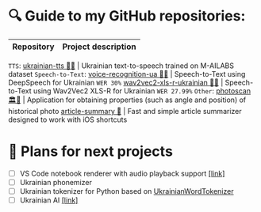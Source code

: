 # 🔍 Guide to my GitHub repositories:

Repository          |  Project description
:-------------------------|:-------------------------
`TTS`:
[ukrainian-tts 📢🤖](https://github.com/robinhad/ukrainian-tts) | Ukrainian text-to-speech trained on M-AILABS dataset
`Speech-to-Text`:
[voice-recognition-ua 🤖🎤](https://github.com/robinhad/voice-recognition-ua)  |  Speech-to-Text using DeepSpeech for Ukrainian `WER 30%`
[wav2vec2-xls-r-ukrainian 🤖🎤](https://github.com/robinhad/wav2vec2-xls-r-ukrainian)  | Speech-to-Text using Wav2Vec2 XLS-R for Ukrainian `WER 27.99%`
`Other`:
[photoscan 🏛️👀](https://github.com/robinhad/photoscan) | Application for obtaining properties (such as angle and position) of historical photo
[article-summary 📖](https://github.com/robinhad/article-summary) | Fast and simple article summarizer designed to work with iOS shortcuts 

# 🎯 Plans for next projects
- [ ] VS Code notebook renderer with audio playback support [[link]](https://github.com/robinhad/vscode-notebook-wav-renderer)
- [ ] Ukrainian phonemizer
- [ ] Ukrainian tokenizer for Python based on [UkrainianWordTokenizer](https://github.com/languagetool-org/languagetool/blob/66a66e5484aaaa5794fd530da18179b0bf441250/languagetool-language-modules/uk/src/main/java/org/languagetool/tokenizers/uk/UkrainianWordTokenizer.java)
- [ ] Ukrainian AI [[link]](https://github.com/robinhad/ukrainian-ai)
